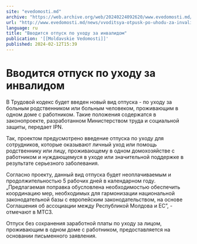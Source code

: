 ```yaml
---
site: "evedomosti.md"
archive: "https://web.archive.org/web/20240224092620/www.evedomosti.md/news/vvoditsya-otpusk-po-uhodu-za-invalidom"
url: "http://www.evedomosti.md/news/vvoditsya-otpusk-po-uhodu-za-invalidom"
language: ru
title: "Вводится отпуск по уходу за инвалидом"
publication: '[[Moldavskie Vedomosti]]'
published: 2024-02-12T15:39
---
```


# Вводится отпуск по уходу за инвалидом

В Трудовой кодекс будет введен новый вид отпуска - по уходу за больным родственником или больным человеком, проживающим в одном доме с работником. Такие положения содержатся в законопроекте, разработанном Министерством труда и социальной защиты, передает IPN.

Так, проектом предусмотрено введение отпуска по уходу для сотрудников, которые оказывают личный уход или помощь родственнику или лицу, проживающему в одном домохозяйстве с работником и нуждающемуся в уходе или значительной поддержке в результате серьезного заболевания.

Согласно проекту, данный вид отпуска будет неоплачиваемым и продолжительностью 5 рабочих дней в календарном году. „Предлагаемая поправка обусловлена необходимостью обеспечить координацию мер, необходимых для гармонизации национальной законодательной базы с европейским законодательством, на основе Соглашения об ассоциации между Республикой Молдова и ЕС”, - отмечают в МТСЗ.

Отпуск без сохранения заработной платы по уходу за лицом, проживающим в одном доме с работником, предоставляется на основании письменного заявления.